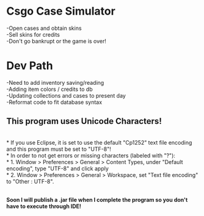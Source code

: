 <h1> Csgo Case Simulator </h1>
-Open cases and obtain skins <br>
-Sell skins for credits <br>
-Don't go bankrupt or the game is over! <br>

<h1> Dev Path </h1>
-Need to add inventory saving/reading <br>
-Adding item colors / credits to db <br>
-Updating collections and cases to present day <br>
-Reformat code to fit database syntax <br>

<h2> This program uses Unicode Characters! </h2> <br>
 * If you use Eclipse, it is set to use the default "Cp1252" text file encoding and this program must be set to "UTF-8"! <br>
 * In order to not get errors or missing characters (labeled with "?"): <br>
 * 1. Window > Preferences > General > Content Types, under "Default encoding", type "UTF-8" and click apply <br>
 * 2. Window > Preferences > General > Workspace, set "Text file encoding" to "Other : UTF-8". <br><br>

<b> Soon I will publish a .jar file when I complete the program so you don't have to execute through IDE!</b>
 

